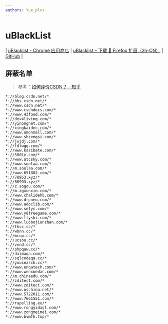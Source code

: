 ```yaml
---
authors: Yue_plus
---
```


# uBlackList

| [uBlacklist - Chrome 应用商店](https://chrome.google.com/webstore/detail/ublacklist/pncfbmialoiaghdehhbnbhkkgmjanfhe?hl=zh-CN)
| [uBlacklist – 下载 🦊 Firefox 扩展（zh-CN）](https://addons.mozilla.org/zh-CN/firefox/addon/ublacklist/)
| [GitHub](https://github.com/iorate/ublacklist)
|

## 屏蔽名单

> 参考：[如何评价CSDN？ - 知乎](https://www.zhihu.com/question/34442235/answer/2649524194)

```text
*://blog.csdn.net/*
*://bbs.csdn.net/*
*://www.csdn.net/*
*://www.csdndocs.com/*
*://www.43food.com/*
*://dev4living.com/*
*://yinongnet.com/*
*://xingkaidec.com/*
*://www.umonmall.com/*
*://www.shzengsi.com/*
*://jxjdj.com/*
*://fdtwgg.com/*
*://www.kasibate.com/*
*://5001y.com/*
*://www.atcsky.com/*
*://www.soolaa.com/*
*://m.soolaa.com/*
*://www.651882.com/*
*://78953.xyz/*
*://86993.xyz/*
*://z.sogou.com/*
*://m.zgxunxin.com/*
*://www.chalidehb.com/*
*://www.drpneu.com/*
*://www.adoclib.com/*
*://www.sefyc.com/*
*://www.y8freegame.com/*
*://www.ttyshi.com/*
*://www.luobojianzhan.com/*
*://thcc.cc/*
*://wbnn.cc/*
*://mcup.cc/*
*://ucsou.cc/*
*://vnnd.cc/*
*://phpqaw.cc/*
*://daimaqa.com/*
*://sqlcodeqa.cc/*
*://yousearch.cc/*
*://www.enqatech.com/*
*://www.wenxuedan.com/*
*://m.chinaedu.com/*
*://zditect.com/*
*://www.zditect.com/*
*://www.oschina.net/*
*://www.5722011.com/*
*://www.7661551.com/*
*://rapelling.eu/*
*://www.rongyidagl.com/*
*://www.zongmeimei.com/*
*://www.bvmfh.top/*
```
